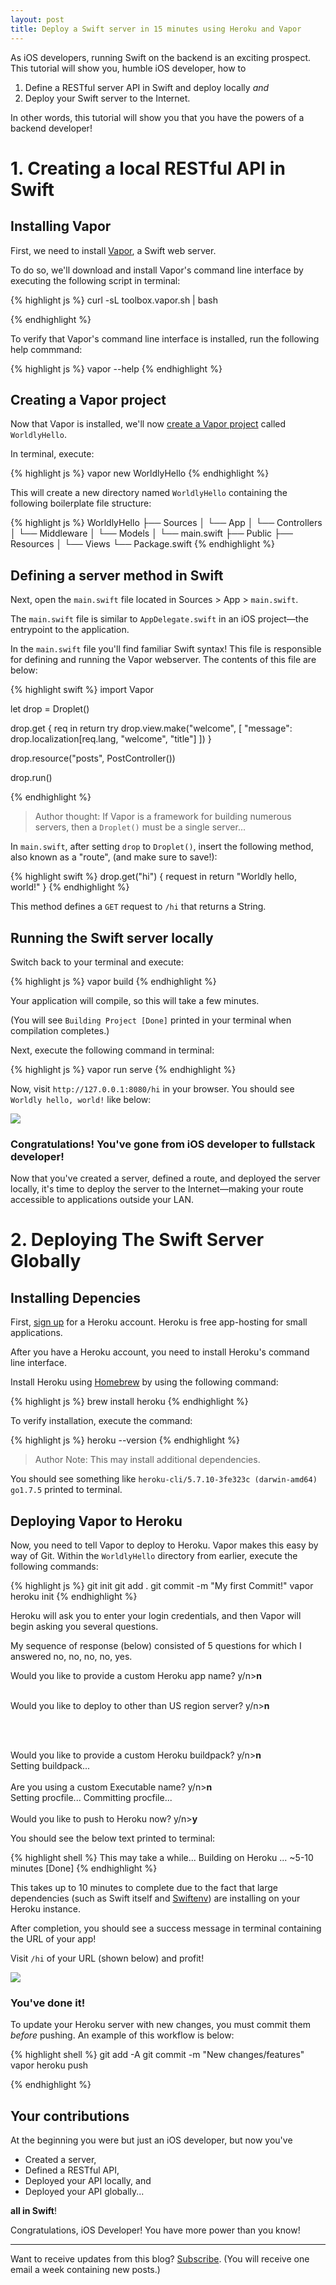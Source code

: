 ```yaml
---
layout: post
title: Deploy a Swift server in 15 minutes using Heroku and Vapor
---
```




As iOS developers, running Swift on the backend is an exciting prospect. This tutorial will show you, humble iOS developer, how to

1. Define a RESTful server API in Swift and deploy locally <i>and</i>
2. Deploy your Swift server to the Internet.


In other words, this tutorial will show you that you have the powers of a backend developer! 

# 1. Creating a local RESTful API in Swift

## Installing Vapor

First, we need to install <a href="https://vapor.codes/">Vapor</a>, a Swift web server. 

To do so, we'll download and install Vapor's command line interface by executing the following script in terminal:

{% highlight js %}
curl -sL toolbox.vapor.sh | bash

{% endhighlight %}

To verify that Vapor's command line interface is installed, run the following help commmand:

{% highlight js %}
vapor --help
{% endhighlight %}

## Creating a Vapor project

Now that Vapor is installed, we'll now <a href="https://vapor.github.io/documentation/getting-started/hello-world.html"> create a Vapor project</a> called `WorldlyHello`.

In terminal, execute:

{% highlight js %}
vapor new WorldlyHello
{% endhighlight %}

This will create a new directory named `WorldlyHello` containing the following boilerplate file structure:

{% highlight js %}
WorldlyHello
├── Sources
│   └── App
│       └── Controllers
│       └── Middleware
│       └── Models
│       └── main.swift
├── Public
├── Resources
│   └── Views
└── Package.swift
{% endhighlight %}

## Defining a server method in Swift

Next, open the `main.swift` file located in Sources > App > `main.swift`. 

The `main.swift` file is similar to `AppDelegate.swift` in an iOS project—the entrypoint to the application. 

In the `main.swift` file you'll find familiar Swift syntax! This file is responsible for defining and running the Vapor webserver. The contents of this file are below: 

{% highlight swift %}
import Vapor

let drop = Droplet()

drop.get { req in
    return try drop.view.make("welcome", [
      "message": drop.localization[req.lang, "welcome", "title"]
    ])
}

drop.resource("posts", PostController())

drop.run()

{% endhighlight %}

> Author thought: If Vapor is a framework for building numerous servers, then a `Droplet()` must be a single server...


In `main.swift`, after setting `drop` to `Droplet()`, insert the following method, also known as a "route", (and make sure to save!):

{% highlight swift %}
drop.get("hi") { request in
    return "Worldly hello, world!"
}
{% endhighlight %}

This method defines a `GET` request to `/hi` that returns a String. 

## Running the Swift server locally

Switch back to your terminal and execute:

{% highlight js %}
vapor build
{% endhighlight %}

Your application will compile, so this will take a few minutes. 

(You will see `Building Project [Done]` printed in your terminal when compilation completes.)

Next, execute the following command in terminal:

{% highlight js %}
vapor run serve
{% endhighlight %}

Now, visit `http://127.0.0.1:8080/hi` in your browser. You should see `Worldly hello, world!` like below:

<img src="./public/images/vapor-hello-world-first-endpoint.png" />

### Congratulations! You've gone from iOS developer to fullstack developer!

Now that you've created a server, defined a route, and deployed the server locally, it's time to deploy the server to the Internet—making your route accessible to applications outside your LAN. 


# 2. Deploying The Swift Server Globally

## Installing Depencies

First, <a href="https://signup.heroku.com/">sign up</a> for a Heroku account. Heroku is free app-hosting for small applications. 

After you have a Heroku account, you need to install Heroku's command line interface. 

Install Heroku using <a href="https://brew.sh/">Homebrew</a> by using the following command:

{% highlight js %}
brew install heroku
{% endhighlight %}

To verify installation, execute the command:

{% highlight js %}
heroku --version
{% endhighlight %}

> Author Note: This may install additional dependencies. 

You should see something like `heroku-cli/5.7.10-3fe323c (darwin-amd64) go1.7.5` printed to terminal.

## Deploying Vapor to Heroku

Now, you need to tell Vapor to deploy to Heroku. Vapor makes this easy by way of Git. Within the `WorldlyHello` directory from earlier, execute the following commands:

{% highlight js %}
git init
git add .
git commit -m "My first Commit!"
vapor heroku init
{% endhighlight %}

Heroku will ask you to enter your login credentials, and then Vapor will begin asking you several questions. 

My sequence of response (below) consisted of 5 questions for which I answered no, no, no, no, yes.

<div class="message">
Would you like to provide a custom Heroku app name?
y/n><b>n</b>

<br />
<br />

Would you like to deploy to other than US region server?
y/n><b>n</b>

<br />
<br />

Would you like to provide a custom Heroku buildpack?
y/n><b>n</b>
<br />
Setting buildpack...
<br />
<br />
Are you using a custom Executable name?
y/n><b>n</b>
<br />
Setting procfile...
Committing procfile...
<br />
<br />
Would you like to push to Heroku now?
y/n><b>y</b>
</div>

You should see the below text printed to terminal:

{% highlight shell %}
This may take a while...
Building on Heroku ... ~5-10 minutes [Done]
{% endhighlight %}

This takes up to 10 minutes to complete due to the fact that large dependencies (such as Swift itself and <a href="https://github.com/kylef/swiftenv">Swiftenv</a>) are installing on your Heroku instance. 

After completion, you should see a success message in terminal containing the URL of your app! 

Visit `/hi` of your URL (shown below) and profit! 

<img src="/public/images/vapr-hello-world-deployment.png" />

### You've done it! 


To update your Heroku server with new changes, you must commit them <i>before</i> pushing. An example of this workflow is below:

{% highlight shell %}
git add -A
git commit -m "New changes/features"
vapor heroku push

{% endhighlight %}

## Your contributions

At the beginning you were but just an iOS developer, but now you've

- Created a server,
- Defined a RESTful API,
- Deployed your API locally, and
- Deployed your API globally...

<b>all in Swift</b>!

Congratulations, iOS Developer! You have more power than you know!  




-----

Want to receive updates from this blog? <a href="#">Subscribe</a>. (You will receive one email a week containing new posts.)
